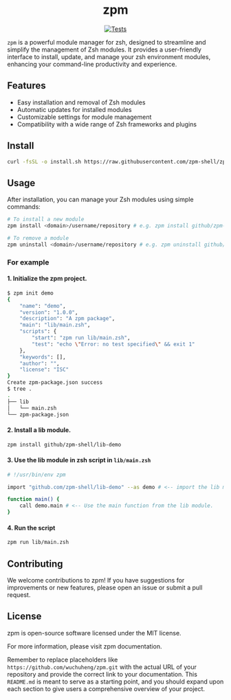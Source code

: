 <h1 align="center">zpm</h1>

<p align="center">
    <a rel="Test" href="https://github.com/wuchuheng/zpm/actions/workflows/test.yaml">
        <img alt="Tests" src="https://github.com/wuchuheng/zpm/actions/workflows/test.yaml/badge.svg" />
    </a>
</p>

`zpm` is a powerful module manager for zsh, designed to streamline and simplify the management of Zsh modules. It provides a user-friendly interface to install, update, and manage your zsh environment modules, enhancing your command-line productivity and experience.


## Features

- Easy installation and removal of Zsh modules
- Automatic updates for installed modules
- Customizable settings for module management
- Compatibility with a wide range of Zsh frameworks and plugins

## Install

```sh
curl -fsSL -o install.sh https://raw.githubusercontent.com/zpm-shell/zpm/0.1.7/install.sh && source install.sh
```

## Usage
After installation, you can manage your Zsh modules using simple commands:
```sh
# To install a new module
zpm install <domain>/username/repository # e.g. zpm install github/zpm-shell/lib-demo

# To remove a module
zpm uninstall <domain>/username/repository # e.g. zpm uninstall github/zpm-shell/lib-demo
```

### For example
#### 1. Initialize the zpm project.

```sh
$ zpm init demo
{
    "name": "demo",
    "version": "1.0.0",
    "description": "A zpm package",
    "main": "lib/main.zsh",
    "scripts": {
        "start": "zpm run lib/main.zsh",
        "test": "echo \"Error: no test specified\" && exit 1"
    },
    "keywords": [],
    "author": "",
    "license": "ISC"
}
Create zpm-package.json success
$ tree .
.
├── lib
│   └── main.zsh
└── zpm-package.json
```

#### 2. Install a lib module.

```sh
zpm install github/zpm-shell/lib-demo
```

#### 3. Use the lib module in zsh script in `lib/main.zsh`
```sh
# !/usr/bin/env zpm

import "github.com/zpm-shell/lib-demo" --as demo # <-- import the lib module.

function main() {
    call demo.main # <-- Use the main function from the lib module.
}

```

#### 4. Run the script
```sh
zpm run lib/main.zsh
```

## Contributing

We welcome contributions to zpm! If you have suggestions for improvements or new features, please open an issue or submit a pull request.

## License
zpm is open-source software licensed under the MIT license.

For more information, please visit zpm documentation.

Remember to replace placeholders like `https://github.com/wuchuheng/zpm.git` with the actual URL of your repository and provide the correct link to your documentation. This `README.md` is meant to serve as a starting point, and you should expand upon each section to give users a comprehensive overview of your project.



